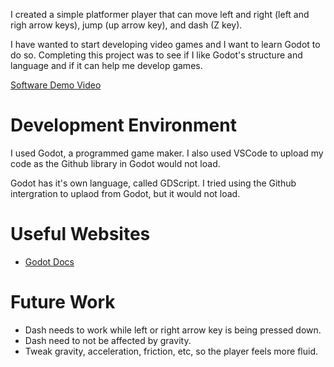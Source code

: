 I created a simple platformer player that can move left and right (left and righ arrow keys), jump (up arrow key), 
and dash (Z key).

I have wanted to start developing video games and I want to learn Godot to do so. Completing this project was
to see if I like Godot's structure and language and if it can help me develop games.

[Software Demo Video](https://youtu.be/04JGI6dzyn8)

# Development Environment
I used Godot, a programmed game maker. I also used VSCode to upload my code as the Github library in Godot would
not load.

Godot has it's own language, called GDScript. I tried using the Github intergration to uplaod from Godot, but it 
would not load.

# Useful Websites
* [Godot Docs](https://docs.godotengine.org/en/stable/)

# Future Work
* Dash needs to work while left or right arrow key is being pressed down.
* Dash need to not be affected by gravity.
* Tweak gravity, acceleration, friction, etc, so the player feels more fluid.